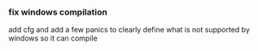 ### fix windows compilation

add cfg and add a few panics to clearly define what is not supported by windows so it can compile